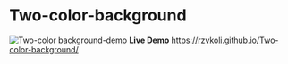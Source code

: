 # Two-color-background
![Two-color background-demo](https://user-images.githubusercontent.com/100797809/167251529-5e9cf9a3-dda0-4ca2-8ab9-bb1f171b1299.png)
**Live Demo** https://rzvkoli.github.io/Two-color-background/
